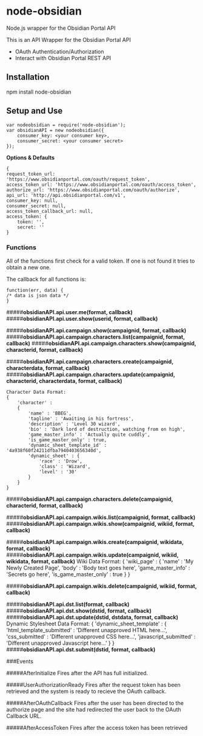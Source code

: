 ﻿# node-obsidian
Node.js wrapper for the Obsidian Portal API

This is an API Wrapper for the Obsidian Portal API
* OAuth Authentication/Authorization 
* Interact with Obsidian Portal REST API

## Installation
npm install node-obsidian

## Setup and Use
	
	var nodeobsidian = require('node-obsidian');
	var obsidianAPI = new nodeobsidian({
		consumer_key: <your consumer key>,
		consumer_secret: <your consumer secret>
	});

**Options & Defaults**

	{
	request_token_url: 'https://www.obsidianportal.com/oauth/request_token',
    access_token_url: 'https://www.obsidianportal.com/oauth/access_token',
    authorize_url: 'https://www.obsidianportal.com/oauth/authorize',
    api_url: 'http://api.obsidianportal.com/v1',
    consumer_key: null,
    consumer_secret: null,
    access_token_callback_url: null,
    access_token: {
		token: '',
        secret: ''
    }

### Functions

All of the functions first check for a valid token.  If one is not found it tries to obtain a new one.

The callback for all functions is:

    function(err, data) {
    /* data is json data */
    }
    
#####**obsidianAPI.api.user.me(format, callback)**
#####**obsidianAPI.api.user.show(userid, format, callback)**  

#####**obsidianAPI.api.campaign.show(campaignid, format, callback)**
#####**obsidianAPI.api.campaign.characters.list(campaignid, format, callback)**
#####**obsidianAPI.api.campaign.characters.show(campaignid, characterid, format, callback)**

#####**obsidianAPI.api.campaign.characters.create(campaignid, characterdata, format, callback)**
#####**obsidianAPI.api.campaign.characters.update(campaignid, characterid, characterdata, format, callback)**

	Character Data Format:
	{
		'character' : 
		{
			'name' : 'BBEG',
			'tagline' : 'Awaiting in his fortress',
			'description' : 'Level 30 wizard',
			'bio' : 'Dark lord of destruction, watching from on high',
			'game_master_info' : 'Actually quite cuddly',
			'is_game_master_only' : true,
			'dynamic_sheet_template_id' : '4a938f60f24211dfba7940403656340d',
			'dynamic_sheet' : {
				'race' : 'Drow',
				'class' : 'Wizard',
				'level' : '30'
			}
		}
	}

#####**obsidianAPI.api.campaign.characters.delete(campaignid, characterid, format, callback)**

#####**obsidianAPI.api.campaign.wikis.list(campaignid, format, callback)**
#####**obsidianAPI.api.campaign.wikis.show(campaignid, wikiid, format, callback)**

#####**obsidianAPI.api.campaign.wikis.create(campaignid, wikidata, format, callback)**
#####**obsidianAPI.api.campaign.wikis.update(campaignid, wikiid, wikidata, format, callback)**
	Wiki Data Format:
	{
		'wiki_page' : 
		{
			'name' : 'My Newly Created Page',
			'body' : 'Body text goes here',
			'game_master_info' : 'Secrets go here',
			'is_game_master_only' : true
		}
	}

#####**obsidianAPI.api.campaign.wikis.delete(campaignid, wikiid, format, callback)**

#####**obsidianAPI.api.dst.list(format, callback)**
#####**obsidianAPI.api.dst.show(dstid, format, callback)**
#####**obsidianAPI.api.dst.update(dstid, dstdata, format, callback)**
	Dynamic Stylesheet Data Format:
	{
		'dynamic_sheet_template' : 
		{
			'html_template_submitted' : 'Different unapproved HTML here...',
			'css_submitted' : 'Different unapproved CSS here...',
			'javascript_submitted' : 'Different unapproved Javascript here...'
		}
	}
#####**obsidianAPI.api.dst.submit(dstid, format, callback)**

###Events

#####AfterInitialize
    Fires after the API has full initialized.
    
#####UserAuthorizationReady
    Fires after the request token has been retrieved and the system is ready to recieve the OAuth callback.
    
#####AfterOAuthCallback
    Fires after the user has been directed to the authorize page and the site had redirected the user back 
    to the OAuth Callback URL.
    
#####AfterAccessToken
    Fires after the access token has been retrieved
